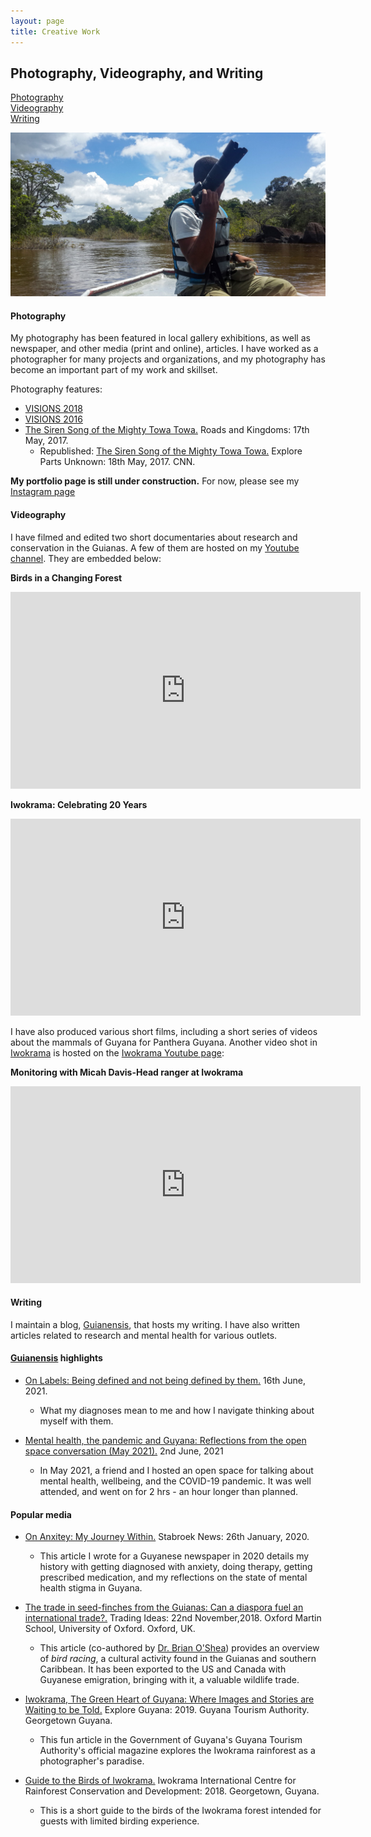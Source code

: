 ```yaml
---
layout: page
title: Creative Work
---
```

## Photography, Videography, and Writing

<a href = "#photography">Photography</a>
<br><a href = "#videography">Videography</a>
<br><a href = "#writing">Writing</a>

<img src = "assets/images/creative/me_river.jpg" alt = "Me at sea with my camera">

#### Photography

My photography has been featured in local gallery exhibitions, as well as newspaper, and other media (print and online), articles. I have worked as a photographer for many projects and organizations, and my photography has become an important part of my work and skillset.

Photography features:

 - <a href = "http://www.visions.gy/2018/">VISIONS 2018</a>
 - <a href = "http://www.visions.gy/2016/">VISIONS 2016</a>
 - <a href = "https://roadsandkingdoms.com/2017/the-siren-song-of-the-mighty-towa-towa/"> The Siren Song of the Mighty Towa Towa.</a> Roads and Kingdoms: 17th May, 2017.
   - Republished: <a href = "https://explorepartsunknown.com/queens/the-siren-song-of-the-mighty-towa-towa/"> The Siren Song of the Mighty Towa Towa.</a> Explore Parts Unknown: 18th May, 2017. CNN. 

**My portfolio page is still under construction.** For now, please see my <a href = "https://www.instagram.com/meshachpierre/">Instagram page</a>

#### Videography
I have filmed and edited two short documentaries about research and conservation in the Guianas. A few of them are hosted on my <a href = "https://www.youtube.com/channel/UCwerm_WcVUhnuBqDBaROYeA">Youtube channel</a>. They are embedded below:

**Birds in a Changing Forest**
<iframe width="560" height="315" src="https://www.youtube.com/embed/ebaRh_lGWjY" title="YouTube video player" frameborder="0" allow="accelerometer; autoplay; clipboard-write; encrypted-media; gyroscope; picture-in-picture" allowfullscreen></iframe>

**Iwokrama: Celebrating 20 Years**
<iframe width="560" height="315" src="https://www.youtube.com/embed/TaQyYZ_opiw" title="YouTube video player" frameborder="0" allow="accelerometer; autoplay; clipboard-write; encrypted-media; gyroscope; picture-in-picture" allowfullscreen></iframe>

I have also produced various short films, including a short series of videos about the mammals of Guyana for Panthera Guyana. Another video shot in <a href = "https://iwokrama.org/">Iwokrama</a> is hosted on the <a href = "https://www.youtube.com/channel/UCQSsDr3RYfWqK65hLIkddEw">Iwokrama Youtube page</a>:

**Monitoring with Micah Davis-Head ranger at Iwokrama**
<iframe width="560" height="315" src="https://www.youtube.com/embed/_U2tfbmOEU4" title="YouTube video player" frameborder="0" allow="accelerometer; autoplay; clipboard-write; encrypted-media; gyroscope; picture-in-picture" allowfullscreen></iframe>

#### Writing

I maintain a blog, <a href = "http://guianensis.wordpress.com/">Guianensis</a>, that hosts my writing. I have also written articles related to research and mental health for various outlets. 

#### <a href = "http://guianensis.wordpress.com/">Guianensis</a> highlights

 - <a href = "https://guianensis.wordpress.com/2021/06/16/on-labels-being-defined-and-not-being-defined-by-them/">On Labels: Being defined and not being defined by them.</a> 16th June, 2021.
    - What my diagnoses mean to me and how I navigate thinking about myself with them.

 - <a href = "https://guianensis.wordpress.com/2021/06/02/mental-health-the-pandemic-and-guyana-reflections-from-the-open-space-conversation-may-2021/">Mental health, the pandemic and Guyana: Reflections from the open space conversation (May 2021).</a> 2nd June, 2021
    - In May 2021, a friend and I hosted an open space for talking about mental health, wellbeing, and the COVID-19 pandemic. It was well attended, and went on for 2 hrs - an hour longer than planned.

#### Popular media

 - <a href = "https://www.stabroeknews.com/2020/01/26/sunday/the-writers-room/on-anxiety-my-journey-within/">On Anxitey: My Journey Within.</a> Stabroek News: 26th January, 2020.
   - This article I wrote for a Guyanese newspaper in 2020 details my history with getting diagnosed with anxiety, doing therapy, getting prescribed medication, and my reflections on the state of mental health stigma in Guyana.
   

 - <a href = "https://www.illegalwildlifetrade.net/2018/11/22/the-trade-in-seed-finches-from-the-guianas-can-a-diaspora-fuel-an-international-trade/">The trade in seed-finches from the Guianas: Can a diaspora fuel an international trade?.</a> Trading Ideas: 22nd November,2018. Oxford Martin School, University of Oxford. Oxford, UK.
   - This article (co-authored by <a href = "https://naturalsciences.org/staff/brian-oshea">Dr. Brian O'Shea</a>) provides an overview of _bird racing_, a cultural activity found in the Guianas and southern Caribbean. It has been exported to the US and Canada with Guyanese emigration, bringing with it, a valuable wildlife trade.


 - <a href = "https://issuu.com/amsstlucia/docs/explore_guyana_2019-small/60">Iwokrama, The Green Heart of Guyana: Where Images and Stories are Waiting to be Told.</a> Explore Guyana: 2019. Guyana Tourism Authority. Georgetown Guyana.
    - This fun article in the Government of Guyana's Guyana Tourism Authority's official magazine explores the Iwokrama rainforest as a photographer's paradise.


- <a href = "">Guide to the Birds of Iwokrama.</a> Iwokrama International Centre for Rainforest Conservation and Development: 2018. Georgetown, Guyana.
   - This is a short guide to the birds of the Iwokrama forest intended for guests with limited birding experience.
